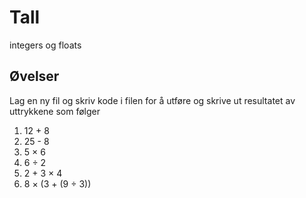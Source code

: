 # Tall

integers og floats

## Øvelser

Lag en ny fil og skriv kode i filen for å utføre og skrive ut resultatet av uttrykkene som følger

1. 12 + 8
2. 25 - 8
3. 5 × 6
4. 6 ÷ 2
5. 2 + 3 × 4
6. 8 × (3 + (9 ÷ 3))
